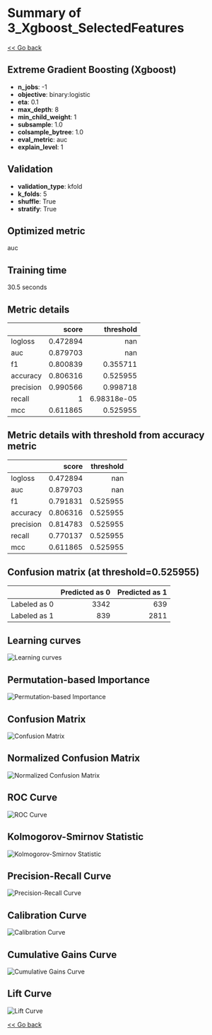 # Summary of 3_Xgboost_SelectedFeatures

[<< Go back](../README.md)


## Extreme Gradient Boosting (Xgboost)
- **n_jobs**: -1
- **objective**: binary:logistic
- **eta**: 0.1
- **max_depth**: 8
- **min_child_weight**: 1
- **subsample**: 1.0
- **colsample_bytree**: 1.0
- **eval_metric**: auc
- **explain_level**: 1

## Validation
 - **validation_type**: kfold
 - **k_folds**: 5
 - **shuffle**: True
 - **stratify**: True

## Optimized metric
auc

## Training time

30.5 seconds

## Metric details
|           |    score |     threshold |
|:----------|---------:|--------------:|
| logloss   | 0.472894 | nan           |
| auc       | 0.879703 | nan           |
| f1        | 0.800839 |   0.355711    |
| accuracy  | 0.806316 |   0.525955    |
| precision | 0.990566 |   0.998718    |
| recall    | 1        |   6.98318e-05 |
| mcc       | 0.611865 |   0.525955    |


## Metric details with threshold from accuracy metric
|           |    score |   threshold |
|:----------|---------:|------------:|
| logloss   | 0.472894 |  nan        |
| auc       | 0.879703 |  nan        |
| f1        | 0.791831 |    0.525955 |
| accuracy  | 0.806316 |    0.525955 |
| precision | 0.814783 |    0.525955 |
| recall    | 0.770137 |    0.525955 |
| mcc       | 0.611865 |    0.525955 |


## Confusion matrix (at threshold=0.525955)
|              |   Predicted as 0 |   Predicted as 1 |
|:-------------|-----------------:|-----------------:|
| Labeled as 0 |             3342 |              639 |
| Labeled as 1 |              839 |             2811 |

## Learning curves
![Learning curves](learning_curves.png)

## Permutation-based Importance
![Permutation-based Importance](permutation_importance.png)
## Confusion Matrix

![Confusion Matrix](confusion_matrix.png)


## Normalized Confusion Matrix

![Normalized Confusion Matrix](confusion_matrix_normalized.png)


## ROC Curve

![ROC Curve](roc_curve.png)


## Kolmogorov-Smirnov Statistic

![Kolmogorov-Smirnov Statistic](ks_statistic.png)


## Precision-Recall Curve

![Precision-Recall Curve](precision_recall_curve.png)


## Calibration Curve

![Calibration Curve](calibration_curve_curve.png)


## Cumulative Gains Curve

![Cumulative Gains Curve](cumulative_gains_curve.png)


## Lift Curve

![Lift Curve](lift_curve.png)



[<< Go back](../README.md)
